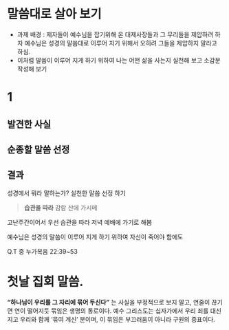 # 말씀대로 살아 보기
* 과제 배경 : 제자들이 예수님을 잡기위해 온 대제사장들과 그 무리들을 제압하려 하자 예수님은 성경의 말씀대로 이루어 지기 위해서 오히려 그들을 제압하지 말라고 하심. 
* 이처럼 말씀이 이루어 지게 하기 위하여 나는 어떤 삶을 사는지 실천해 보고 소감문 작성해 보기


# 1
## 발견한 사실


## 순종할 말씀 선정


## 결과 



성경에서 뭐라 말하는가? 실천한 말씀 선정 하기
> **습관을 따라** 감람 산에 가시메


고난주간이어서 우선 습관을 따라 저녁 예배에 가기로 해봄



예수님은 성경의 말씀이 이루어 지게 하기 위하여 자신이 죽어야 함에도

Q.T 중 누가복음 22:39~53

# 첫날 집회 말씀. 
**“하나님이 우리를 그 자리에 묶어 두신다”** 는 사실을 부정적으로 보지 말고, 연줄이 끊기면 연이 떨어지듯 묶임은 생명의 통로이다.
예수 그리스도는 십자가에서 우리 죄를 대신 지고 우리와 함께 ‘묶여 계신’ 분이며, 이 묶임은 부끄러움이 아니라 구원의 증표이다.


